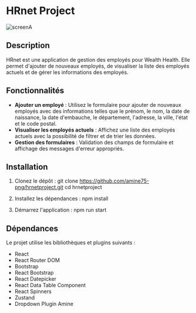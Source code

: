 # HRnet Project

![screenA](https://github.com/user-attachments/assets/427785c3-88ac-49e7-a4ad-2b80c272e344)


## Description

HRnet est une application de gestion des employés pour Wealth Health. Elle permet d'ajouter de nouveaux employés, de visualiser la liste des employés actuels et de gérer les informations des employés.

## Fonctionnalités

- **Ajouter un employé** : Utilisez le formulaire pour ajouter de nouveaux employés avec des informations telles que le prénom, le nom, la date de naissance, la date d'embauche, le département, l'adresse, la ville, l'état et le code postal.
- **Visualiser les employés actuels** : Affichez une liste des employés actuels avec la possibilité de filtrer et de trier les données.
- **Gestion des formulaires** : Validation des champs de formulaire et affichage des messages d'erreur appropriés.

## Installation

1. Clonez le dépôt :
   git clone https://github.com/amine75-png/hrnetproject.git
   cd hrnetproject

2. Installez les dépendances :
   npm install

3. Démarrez l'application :
   npm run start

## Dépendances

Le projet utilise les bibliothèques et plugins suivants :

- React
- React Router DOM
- Bootstrap
- React Bootstrap
- React Datepicker
- React Data Table Component
- React Spinners
- Zustand
- Dropdown Plugin Amine


